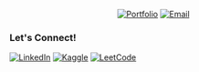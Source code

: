
<p align="center">
  <a href="https://unknown-user-cod.github.io/uditbaliyan.github.io/" target="_blank">
    <img src="https://img.shields.io/badge/Portfolio-unknown--user--cod.github.io-blue?style=for-the-badge" alt="Portfolio"></a>
  <a href="mailto:baliyanudit03@gmail.com">
    <img src="https://img.shields.io/badge/Email-baliyanudit03@gmail.com-red?style=for-the-badge" alt="Email"></a>
</p>

<h3 align="left">Let's Connect!</h3>
<p align="left">
  <a href="https://www.linkedin.com/in/udit-baliyan-ab1162260/" target="_blank"><img src="https://img.shields.io/badge/LinkedIn-udit--baliyan--ab1162260-blue?style=for-the-badge" alt="LinkedIn"></a>
  <a href="https://www.kaggle.com/vditbaliyan" target="_blank"><img src="https://img.shields.io/badge/Kaggle-vditbaliyan-brightgreen?style=for-the-badge" alt="Kaggle"></a>
  <a href="https://leetcode.com/u/vdit/" target="_blank"><img src="https://img.shields.io/badge/LeetCode-u%2Fvdit-orange?style=for-the-badge" alt="LeetCode"></a>
</p>



